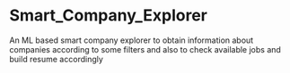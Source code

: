 # Smart_Company_Explorer
 An ML based smart company explorer to obtain information about companies according to some filters and also to check available jobs and build resume accordingly
